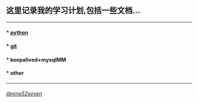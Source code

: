## 这里记录我的学习计划,包括一些文档...
---

#### * [python](https://github.com/chaing/Learning/blob/master/python.txt)
   
#### * [git](https://github.com/chaing/Learning/blob/master/git.txt)
 
#### * keepalived+mysqlMM

#### * other

---


###### [@nine52seven](https://twitter.com/nine52seven)